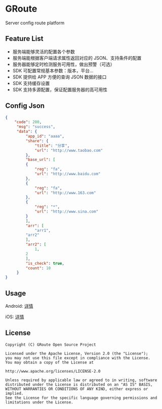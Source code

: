 # GRoute
Server config route platform

## Feature List
- 服务端能够灵活的配置各个参数
- 服务端能根据客户端请求属性返回对应的 JSON、支持条件的配置
- 服务器能够定时检测服务可用性，做出预警（可选）
- SDK 可配置常规基本参数：版本，平台...
- SDK 提供给 APP 方便的查询 JSON 数据的接口
- SDK 支持缓存设置
- SDK 支持多源配置，保证配置服务器的高可用性

## Config Json
```json
{
    "code": 200,
     "msg": "success",
     "data": {
         "app_id": "aaaa",
         "share": {
             "title": "分享",
             "url": "http://www.taobao.com"
         },
         "base_url": [
         {
             "reg": "fa",
             "url": "http://www.baidu.com"
         },
         {
             "reg": "fa",
             "url": "http://www.163.com"
         },
         {
             "reg": "*",
             "url": "http://www.sina.com"
         }
         ],
         "arr": [
             "arr1",
         "arr2"
         ],
         "arr2": [
             1,
         2
         ],
         "is_check": true,
         "count": 10
     }
}
```

## Usage

Android: [详情](Android/README.md)

iOS: [详情](iOS/README.md)

## License

```
Copyright (C) GRoute Open Source Project

Licensed under the Apache License, Version 2.0 (the "License");
you may not use this file except in compliance with the License.
You may obtain a copy of the License at

http://www.apache.org/licenses/LICENSE-2.0

Unless required by applicable law or agreed to in writing, software
distributed under the License is distributed on an "AS IS" BASIS,
WITHOUT WARRANTIES OR CONDITIONS OF ANY KIND, either express or implied.
See the License for the specific language governing permissions and
limitations under the License.
